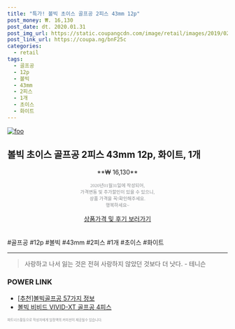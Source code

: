 ```yaml
--- 
title: "특가! 볼빅 초이스 골프공 2피스 43mm 12p" 
post_money: ₩. 16,130 
post_date: dt. 2020.01.31 
post_img_url: https://static.coupangcdn.com/image/retail/images/2019/02/22/16/4/28eee0b9-6834-44cb-95f2-2849d89ab19f.jpg 
post_link_url: https://coupa.ng/bnF25c 
categories: 
  - retail 
tags: 
  - 골프공 
  - 12p 
  - 볼빅 
  - 43mm 
  - 2피스 
  - 1개 
  - 초이스 
  - 화이트 
--- 
```

[![foo](https://static.coupangcdn.com/image/retail/images/2019/02/22/16/4/28eee0b9-6834-44cb-95f2-2849d89ab19f.jpg)](https://coupa.ng/bnF25c) 

## 볼빅 초이스 골프공 2피스 43mm 12p, 화이트, 1개 
<p style="text-align: center;">**₩ 16,130**</p> 
<p style="text-align: center;"><span style="color: #898c8f; font-family: Georgia,Times,serif; font-size: 0.75em;">2020년01월31일에 작성되어, <br>가격변동 및 추가할인이 있을 수 있으니,<br> 상품 가격을 꼭!확인해주세요.<br>행복하세요~</span> 
</p>	 
<div markdown="0" style="text-align: center;"><a href="https://coupa.ng/bnF25c" class="btn btn--success">상품가격 및 후기 보러가기</a></div> 
<br><br> 
  #골프공 #12p #볼빅 #43mm #2피스 #1개 #초이스 #화이트 
<hr> 

> 사랑하고 나서 잃는 것은 전혀 사랑하지 않았던 것보다 더 낫다. - 테니슨 


### POWER LINK

* <a href="https://blog.naver.com/fasyy4321/221790880232" target="_blank">[추천]볼빅골프공 57가지 정보</a>
* <a href="https://blog.naver.com/sakai111/221784227209" target="_blank">볼빅 비비드 VIVID-XT 골프공 4피스</a>

<span style="color: #898c8f; font-family: Georgia,Times,serif; font-size: 0.55em;">파트너스활동으로 작성자에게 일정액의 커미션이 제공될수 있습니다.</span> 
